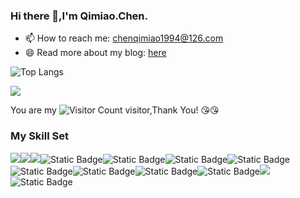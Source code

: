 ### Hi there 👋,I'm Qimiao.Chen.

- 📫 How to reach me: chenqimiao1994@126.com
- 😄 Read more about my blog: [here](https://www.cnblogs.com/think-in-java/)



![Top Langs](https://github-readme-stats.vercel.app/api/top-langs/?username=chenqimiao&layout=compact&theme=tokyonight)

![](https://github-readme-activity-graph.cyclic.app/graph?username=chenqimiao&theme=dracula)

You are my ![Visitor Count](https://profile-counter.glitch.me/chenqimiao/count.svg) visitor,Thank You! :kissing_heart::kissing_heart:

### My Skill Set

![](https://img.shields.io/badge/Java-ED8B00?style=for-the-badge&logo=openjdk&logoColor=white)![](https://img.shields.io/badge/Python-3776AB?style=for-the-badge&logo=python&logoColor=white)![](https://img.shields.io/badge/spring-17a612?style=for-the-badge&logo=spring&logoColor=white)![Static Badge](https://img.shields.io/badge/Spring%20Boot-6DB33F?style=for-the-badge&logo=springboot&logoColor=white)![Static Badge](https://img.shields.io/badge/apache%20maven-C71A36?style=for-the-badge&logo=apachemaven&logoColor=white)![Static Badge](https://img.shields.io/badge/apache%20rocketmq-%23D77310?style=for-the-badge&logo=apache%20rocketmq&logoColor=white)![Static Badge](https://img.shields.io/badge/apache%20hive-FDEE21?style=for-the-badge&logo=apache%20hive&logoColor=white)![Static Badge](https://img.shields.io/badge/pandas-150458?style=for-the-badge&logo=pandas&logoColor=white)![Static Badge](https://img.shields.io/badge/mysql-4479A1?style=for-the-badge&logo=mysql&logoColor=white)![Static Badge](https://img.shields.io/badge/Redis-DC382D?style=for-the-badge&logo=redis&logoColor=white)![Static Badge](https://img.shields.io/badge/elasticsearch-%23005571?style=for-the-badge&logo=elasticsearch&logoColor=white)![](https://img.shields.io/badge/git-fa432e?style=for-the-badge&logo=git&logoColor=white)![Static Badge](https://img.shields.io/badge/linux-0f4d79?style=for-the-badge&logo=linux&logoColor=white)



